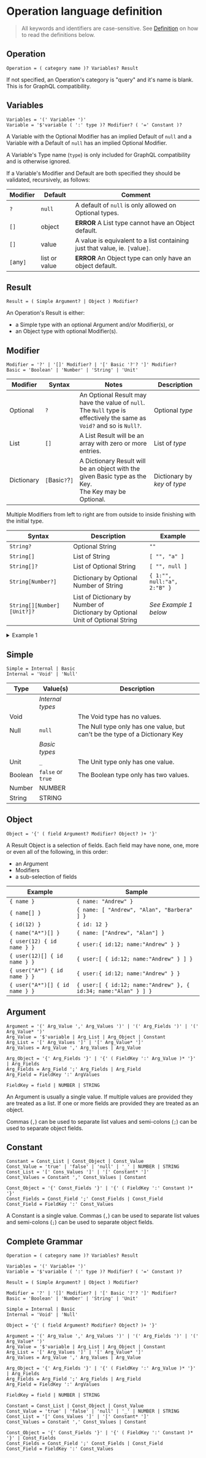 # Operation language definition

> All keywords and identifiers are case-sensitive. See [Definition](Definition.md) on how to read the definitions below.

## Operation

```PEG
Operation = ( category name )? Variables? Result
```

If not specified, an Operation's category is "query" and it's name is blank. This is for GraphQL compatibility.

## Variables

```PEG
Variables = '(' Variable+ ')'
Variable = '$'variable ( ':' type )? Modifier? ( '=' Constant )?
```

A Variable with the Optional Modifier has an implied Default of `null` and a Variable with a Default of `null` has an implied Optional Modifier.

A Variable's Type name (`type`) is only included for GraphQL compatibility and is otherwise ignored.

If a Variable's Modifier and Default are both specified they should be validated, recursively, as follows:

| Modifier  | Default       | Comment                                                                      |
| --------- | ------------- | ---------------------------------------------------------------------------- |
| `?`       | `null`        | A default of `null` is only allowed on Optional types.                       |
| `[]`      | object        | **ERROR** A List type cannot have an Object default.                         |
| `[]`      | value         | A value is equivalent to a list containing just that value, ie. `[`value`]`. |
| `[`any`]` | list or value | **ERROR** An Object type can only have an object default.                    |

## Result

```PEG
Result = ( Simple Argument? | Object ) Modifier?
```

An Operation's Result is either:

- a Simple type with an optional Argument and/or Modifier(s), or
- an Object type with optional Modifier(s).

## Modifier

```PEG
Modifier = '?' | '[]' Modifier? | '[' Basic '?'? ']' Modifier?
Basic = 'Boolean' | 'Number' | 'String' | 'Unit'
```

| Modifier   | Syntax          | Notes                                                                                                                        | Description                   |
| ---------- | --------------- | ---------------------------------------------------------------------------------------------------------------------------- | ----------------------------- |
| Optional   | `?`             | An Optional Result may have the value of `null`. <br/> The `Null` type is effectively the same as `Void?` and so is `Null?`. | Optional _type_               |
| List       | `[]`            | A List Result will be an array with zero or more entries.                                                                    | List of _type_                |
| Dictionary | `[`Basic`?`?`]` | A Dictionary Result will be an object with the given Basic type as the Key. <br/> The Key may be Optional.                   | Dictionary by _key_ of _type_ |

Multiple Modifiers from left to right are from outside to inside finishing with the initial type.

| Syntax                     | Description                                                                          | Example                     |
| -------------------------- | ------------------------------------------------------------------------------------ | --------------------------- |
| `String?`                  | Optional String                                                                      | `""`                        |
| `String[]`                 | List of String                                                                       | `[ "", "a" ]`               |
| `String[]?`                | List of Optional String                                                              | `[ "", null ]`              |
| `String[Number?]`          | Dictionary by Optional Number of String                                              | `{ 1:"", null:"a", 2:"B" }` |
| `String[][Number][Unit?]?` | List of Dictionary by Number of <br/> Dictionary by Optional Unit of Optional String | _See Example 1 below_       |

<details>
<summary>Example 1</summary>

```js
[
  {
    0: { _: null, null: "a" },
    1: { _: "" },
  },
  {
    2: { null: "b" },
  },
];
```

</details>

## Simple

```PEG
Simple = Internal | Basic
Internal = 'Void' | 'Null'
```

| Type    | Value(s)          | Description                                                                 |
| ------- | ----------------- | --------------------------------------------------------------------------- |
|         | _Internal types_  |
| Void    |                   | The Void type has no values.                                                |
| Null    | `null`            | The Null type only has one value, but can't be the type of a Dictionary Key |
|         | _Basic types_     |
| Unit    | `_`               | The Unit type only has one value.                                           |
| Boolean | `false` or `true` | The Boolean type only has two values.                                       |
| Number  | NUMBER            |                                                                             |
| String  | STRING            |                                                                             |

## Object

```PEG
Object = '{' ( field Argument? Modifier? Object? )+ '}'
```

A Result Object is a selection of fields. Each field may have none, one, more or even all of the following, in this order:

- an Argument
- Modifiers
- a sub-selection of fields

| Example                        | Sample                                                          |
| ------------------------------ | --------------------------------------------------------------- |
| `{ name }`                     | `{ name: "Andrew" }`                                            |
| `{ name[] }`                   | `{ name: [ "Andrew", "Alan", "Barbera" ] }`                     |
| `{ id(12) }`                   | `{ id: 12 }`                                                    |
| `{ name("A*")[] }`             | `{ name: ["Andrew", "Alan"] }`                                  |
| `{ user(12) { id name } }`     | `{ user:{ id:12; name:"Andrew" } }`                             |
| `{ user(12)[] { id name } }`   | `{ user:[ { id:12; name:"Andrew" } ] }`                         |
| `{ user("A*") { id name } }`   | `{ user:{ id:12; name:"Andrew" } }`                             |
| `{ user("A*")[] { id name } }` | `{ user:[ { id:12; name:"Andrew" }, { id:34; name:"Alan" } ] }` |

## Argument

```PEG
Argument = '(' Arg_Value ',' Arg_Values ')' | '(' Arg_Fields ')' | '(' Arg_Value* ')'
Arg_Value = '$'variable | Arg_List | Arg_Object | Constant
Arg_List = '[' Arg_Values ']' | '[' Arg_Value* ']'
Arg_Values = Arg_Value ',' Arg_Values | Arg_Value

Arg_Object = '{' Arg_Fields '}' | '{' ( FieldKey ':' Arg_Value )* '}' | Arg_Fields
Arg_Fields = Arg_Field ';' Arg_Fields | Arg_Field
Arg_Field = FieldKey ':' ArgValues

FieldKey = field | NUMBER | STRING
```

An Argument is usually a single value. If multiple values are provided they are treated as a list. If one or more fields are provided they are treated as an object.

Commas (`,`) can be used to separate list values and semi-colons (`;`) can be used to separate object fields.

## Constant

```PEG
Constant = Const_List | Const_Object | Const_Value
Const_Value = 'true' | 'false' | 'null' | '_' | NUMBER | STRING
Const_List = '[' Cons_Values ']' | '[' Constant* ']'
Const_Values = Constant ',' Const_Values | Constant

Const_Object = '{' Const_Fields '}' | '{' ( FieldKey ':' Constant )* '}'
Const_Fields = Const_Field ';' Const_Fields | Const_Field
Const_Field = FieldKey ':' Const_Values
```

A Constant is a single value. Commas (`,`) can be used to separate list values and semi-colons (`;`) can be used to separate object fields.

## Complete Grammar

```PEG
Operation = ( category name )? Variables? Result

Variables = '(' Variable+ ')'
Variable = '$'variable ( ':' type )? Modifier? ( '=' Constant )?

Result = ( Simple Argument? | Object ) Modifier?

Modifier = '?' | '[]' Modifier? | '[' Basic '?'? ']' Modifier?
Basic = 'Boolean' | 'Number' | 'String' | 'Unit'

Simple = Internal | Basic
Internal = 'Void' | 'Null'

Object = '{' ( field Argument? Modifier? Object? )+ '}'

Argument = '(' Arg_Value ',' Arg_Values ')' | '(' Arg_Fields ')' | '(' Arg_Value* ')'
Arg_Value = '$'variable | Arg_List | Arg_Object | Constant
Arg_List = '[' Arg_Values ']' | '[' Arg_Value* ']'
Arg_Values = Arg_Value ',' Arg_Values | Arg_Value

Arg_Object = '{' Arg_Fields '}' | '{' ( FieldKey ':' Arg_Value )* '}' | Arg_Fields
Arg_Fields = Arg_Field ';' Arg_Fields | Arg_Field
Arg_Field = FieldKey ':' ArgValues

FieldKey = field | NUMBER | STRING

Constant = Const_List | Const_Object | Const_Value
Const_Value = 'true' | 'false' | 'null' | '_' | NUMBER | STRING
Const_List = '[' Cons_Values ']' | '[' Constant* ']'
Const_Values = Constant ',' Const_Values | Constant

Const_Object = '{' Const_Fields '}' | '{' ( FieldKey ':' Constant )* '}' | Const_Fields
Const_Fields = Const_Field ';' Const_Fields | Const_Field
Const_Field = FieldKey ':' Const_Values
```
